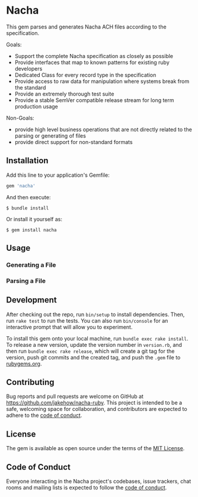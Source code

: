 # Nacha

This gem parses and generates Nacha ACH files according to the specification.

Goals:
* Support the complete Nacha specification as closely as possible
* Provide interfaces that map to known patterns for existing ruby developers
* Dedicated Class for every record type in the specification
* Provide access to raw data for manipulation where systems break from the standard
* Provide an extremely thorough test suite
* Provide a stable SemVer compatible release stream for long term production usage

Non-Goals:
* provide high level business operations that are not directly related to the parsing or generating of files
* provide direct support for non-standard formats

## Installation

Add this line to your application's Gemfile:

```ruby
gem 'nacha'
```

And then execute:

    $ bundle install

Or install it yourself as:

    $ gem install nacha

## Usage

### Generating a File

### Parsing a File

## Development

After checking out the repo, run `bin/setup` to install dependencies. Then, run `rake test` to run the tests. You can also run `bin/console` for an interactive prompt that will allow you to experiment.

To install this gem onto your local machine, run `bundle exec rake install`. To release a new version, update the version number in `version.rb`, and then run `bundle exec rake release`, which will create a git tag for the version, push git commits and the created tag, and push the `.gem` file to [rubygems.org](https://rubygems.org).

## Contributing

Bug reports and pull requests are welcome on GitHub at https://github.com/jakehow/nacha-ruby. This project is intended to be a safe, welcoming space for collaboration, and contributors are expected to adhere to the [code of conduct](https://github.com/jakehow/nacha-ruby/blob/main/CODE_OF_CONDUCT.md).

## License

The gem is available as open source under the terms of the [MIT License](https://opensource.org/licenses/MIT).

## Code of Conduct

Everyone interacting in the Nacha project's codebases, issue trackers, chat rooms and mailing lists is expected to follow the [code of conduct](https://github.com/jakehow/nacha-ruby/blob/main/CODE_OF_CONDUCT.md).
